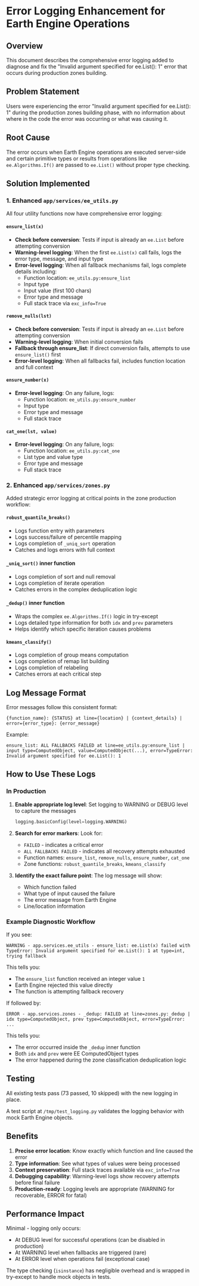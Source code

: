 # Error Logging Enhancement for Earth Engine Operations

## Overview
This document describes the comprehensive error logging added to diagnose and fix the "Invalid argument specified for ee.List(): 1" error that occurs during production zones building.

## Problem Statement
Users were experiencing the error "Invalid argument specified for ee.List(): 1" during the production zones building phase, with no information about where in the code the error was occurring or what was causing it.

## Root Cause
The error occurs when Earth Engine operations are executed server-side and certain primitive types or results from operations like `ee.Algorithms.If()` are passed to `ee.List()` without proper type checking.

## Solution Implemented

### 1. Enhanced `app/services/ee_utils.py`

All four utility functions now have comprehensive error logging:

#### `ensure_list(x)`
- **Check before conversion**: Tests if input is already an `ee.List` before attempting conversion
- **Warning-level logging**: When the first `ee.List(x)` call fails, logs the error type, message, and input type
- **Error-level logging**: When all fallback mechanisms fail, logs complete details including:
  - Function location: `ee_utils.py:ensure_list`
  - Input type
  - Input value (first 100 chars)
  - Error type and message
  - Full stack trace via `exc_info=True`

#### `remove_nulls(lst)`
- **Check before conversion**: Tests if input is already an `ee.List` before attempting conversion
- **Warning-level logging**: When initial conversion fails
- **Fallback through ensure_list**: If direct conversion fails, attempts to use `ensure_list()` first
- **Error-level logging**: When all fallbacks fail, includes function location and full context

#### `ensure_number(x)`
- **Error-level logging**: On any failure, logs:
  - Function location: `ee_utils.py:ensure_number`
  - Input type
  - Error type and message
  - Full stack trace

#### `cat_one(lst, value)`
- **Error-level logging**: On any failure, logs:
  - Function location: `ee_utils.py:cat_one`
  - List type and value type
  - Error type and message
  - Full stack trace

### 2. Enhanced `app/services/zones.py`

Added strategic error logging at critical points in the zone production workflow:

#### `robust_quantile_breaks()`
- Logs function entry with parameters
- Logs success/failure of percentile mapping
- Logs completion of `_uniq_sort` operation
- Catches and logs errors with full context

#### `_uniq_sort()` inner function
- Logs completion of sort and null removal
- Logs completion of iterate operation
- Catches errors in the complex deduplication logic

#### `_dedup()` inner function
- Wraps the complex `ee.Algorithms.If()` logic in try-except
- Logs detailed type information for both `idx` and `prev` parameters
- Helps identify which specific iteration causes problems

#### `kmeans_classify()`
- Logs completion of group means computation
- Logs completion of remap list building
- Logs completion of relabeling
- Catches errors at each critical step

## Log Message Format

Error messages follow this consistent format:
```
{function_name}: {STATUS} at line={location} | {context_details} | error={error_type}: {error_message}
```

Example:
```
ensure_list: ALL FALLBACKS FAILED at line=ee_utils.py:ensure_list | input type=ComputedObject, value=ComputedObject(...), error=TypeError: Invalid argument specified for ee.List(): 1
```

## How to Use These Logs

### In Production

1. **Enable appropriate log level**: Set logging to WARNING or DEBUG level to capture the messages
   ```python
   logging.basicConfig(level=logging.WARNING)
   ```

2. **Search for error markers**: Look for:
   - `FAILED` - indicates a critical error
   - `ALL FALLBACKS FAILED` - indicates all recovery attempts exhausted
   - Function names: `ensure_list`, `remove_nulls`, `ensure_number`, `cat_one`
   - Zone functions: `robust_quantile_breaks`, `kmeans_classify`

3. **Identify the exact failure point**: The log message will show:
   - Which function failed
   - What type of input caused the failure
   - The error message from Earth Engine
   - Line/location information

### Example Diagnostic Workflow

If you see:
```
WARNING - app.services.ee_utils - ensure_list: ee.List(x) failed with TypeError: Invalid argument specified for ee.List(): 1 at type=int, trying fallback
```

This tells you:
- The `ensure_list` function received an integer value `1`
- Earth Engine rejected this value directly
- The function is attempting fallback recovery

If followed by:
```
ERROR - app.services.zones - _dedup: FAILED at line=zones.py:_dedup | idx type=ComputedObject, prev type=ComputedObject, error=TypeError: ...
```

This tells you:
- The error occurred inside the `_dedup` inner function
- Both `idx` and `prev` were EE ComputedObject types
- The error happened during the zone classification deduplication logic

## Testing

All existing tests pass (73 passed, 10 skipped) with the new logging in place.

A test script at `/tmp/test_logging.py` validates the logging behavior with mock Earth Engine objects.

## Benefits

1. **Precise error location**: Know exactly which function and line caused the error
2. **Type information**: See what types of values were being processed
3. **Context preservation**: Full stack traces available via `exc_info=True`
4. **Debugging capability**: Warning-level logs show recovery attempts before final failure
5. **Production-ready**: Logging levels are appropriate (WARNING for recoverable, ERROR for fatal)

## Performance Impact

Minimal - logging only occurs:
- At DEBUG level for successful operations (can be disabled in production)
- At WARNING level when fallbacks are triggered (rare)
- At ERROR level when operations fail (exceptional case)

The type checking (`isinstance`) has negligible overhead and is wrapped in try-except to handle mock objects in tests.
